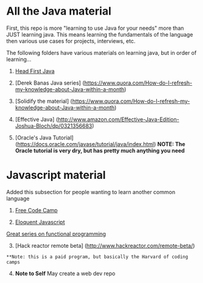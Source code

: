 # All the Java material
  
  First, this repo is more "learning to use Java for your needs" more than JUST
  learning java. This means learning the fundamentals of the language then
  various use cases for projects, interviews, etc.

  The following folders have various materials on learning java, but in
  order of learning...

   1. [Head First
      Java](http://www.amazon.com/Head-First-Java-2nd-Edition/dp/0596009208)

   2. [Derek Banas Java series] (https://www.quora.com/How-do-I-refresh-my-knowledge-about-Java-within-a-month)

   3. [Solidify the material] (https://www.quora.com/How-do-I-refresh-my-knowledge-about-Java-within-a-month)

   4. [Effective Java] (http://www.amazon.com/Effective-Java-Edition-Joshua-Bloch/dp/0321356683)
   
   5. [Oracle's Java Tutorial] (https://docs.oracle.com/javase/tutorial/java/index.html)
  **NOTE: The Oracle tutorial is very dry, but has pretty much anything you need**


# Javascript material

  Added this subsection for people wanting to learn another common language

  1. [Free Code Camp](http://www.freecodecamp.com/)

  2. [Eloquent Javascript](http://eloquentjavascript.net)
      
  [Great series on functional programming](https://www.youtube.com/playlist?list=PL0zVEGEvSaeEd9hlmCXrk5yUyqUag-n84)
  
  3. [Hack reactor remote beta] (http://www.hackreactor.com/remote-beta/)
    
    **Note: this is a paid program, but basically the Harvard of coding camps
  
  4. **Note to Self** May create a web dev repo
